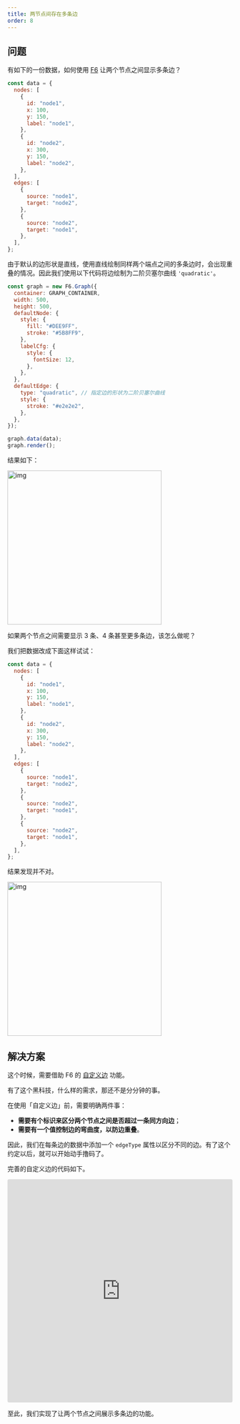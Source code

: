 ```yaml
---
title: 两节点间存在多条边
order: 8
---
```


## 问题

有如下的一份数据，如何使用 <a href='https://github.com/antvis/g6' target=''>F6</a> 让两个节点之间显示多条边？

```javascript
const data = {
  nodes: [
    {
      id: "node1",
      x: 100,
      y: 150,
      label: "node1",
    },
    {
      id: "node2",
      x: 300,
      y: 150,
      label: "node2",
    },
  ],
  edges: [
    {
      source: "node1",
      target: "node2",
    },
    {
      source: "node2",
      target: "node1",
    },
  ],
};
```

由于默认的边形状是直线，使用直线绘制同样两个端点之间的多条边时，会出现重叠的情况。因此我们使用以下代码将边绘制为二阶贝塞尔曲线 `'quadratic'`。

```javascript
const graph = new F6.Graph({
  container: GRAPH_CONTAINER,
  width: 500,
  height: 500,
  defaultNode: {
    style: {
      fill: "#DEE9FF",
      stroke: "#5B8FF9",
    },
    labelCfg: {
      style: {
        fontSize: 12,
      },
    },
  },
  defaultEdge: {
    type: "quadratic", // 指定边的形状为二阶贝塞尔曲线
    style: {
      stroke: "#e2e2e2",
    },
  },
});

graph.data(data);
graph.render();
```

结果如下：

<img src='https://gw.alipayobjects.com/mdn/rms_f8c6a0/afts/img/A*9u0BTpCAn-4AAAAAAAAAAABkARQnAQ' width=345 alt='img'/>

如果两个节点之间需要显示 3 条、4 条甚至更多条边，该怎么做呢？

我们把数据改成下面这样试试：

```javascript
const data = {
  nodes: [
    {
      id: "node1",
      x: 100,
      y: 150,
      label: "node1",
    },
    {
      id: "node2",
      x: 300,
      y: 150,
      label: "node2",
    },
  ],
  edges: [
    {
      source: "node1",
      target: "node2",
    },
    {
      source: "node2",
      target: "node1",
    },
    {
      source: "node2",
      target: "node1",
    },
  ],
};
```

结果发现并不对。

<img src='https://gw.alipayobjects.com/mdn/rms_f8c6a0/afts/img/A*9u0BTpCAn-4AAAAAAAAAAABkARQnAQ' width=345 alt='img'/>

## 解决方案

这个时候，需要借助 F6 的 [自定义边](/zh/docs/manual/middle/elements/edges/custom-edge) 功能。

有了这个黑科技，什么样的需求，那还不是分分钟的事。

在使用「自定义边」前，需要明确两件事：

- **需要有个标识来区分两个节点之间是否超过一条同方向边**；
- **需要有一个值控制边的弯曲度，以防边重叠**。

因此，我们在每条边的数据中添加一个 `edgeType` 属性以区分不同的边。有了这个约定以后，就可以开始动手撸码了。

完善的自定义边的代码如下。

<iframe
     src="https://codesandbox.io/embed/restless-breeze-fhief?fontsize=14&hidenavigation=1&theme=dark"
     style="width:100%; height:500px; border:0; border-radius: 4px; overflow:hidden;"
     title="restless-breeze-fhief"
     allow="geolocation; microphone; camera; midi; vr; accelerometer; gyroscope; payment; ambient-light-sensor; encrypted-media; usb"
     sandbox="allow-modals allow-forms allow-popups allow-scripts allow-same-origin"
   ></iframe>

至此，我们实现了让两个节点之间展示多条边的功能。
